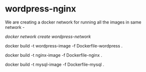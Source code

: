 # wordpress-nginx

We are creating a docker network for running all the images in same network -

*docker network create wordpress-network*

docker build -t wordpress-image -f Dockerfile-wordpress .

docker build -t nginx-image -f Dockerfile-nginx .

docker build -t mysql-image -f Dockerfile-mysql .
